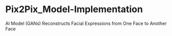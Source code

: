 # Pix2Pix_Model-Implementation
AI Model (GANs) Reconstructs Facial Expressions from One Face to Another Face
